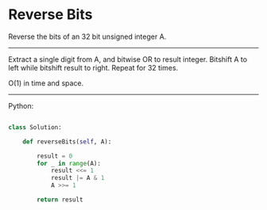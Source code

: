 # Reverse Bits

Reverse the bits of an 32 bit unsigned integer A.

---

Extract a single digit from A, and bitwise OR to result integer. Bitshift A to
left while bitshift result to right. Repeat for 32 times.

O(1) in time and space.

---

Python:

```python

class Solution:

    def reverseBits(self, A):

        result = 0
        for _ in range(A):
            result <<= 1
            result |= A & 1
            A >>= 1

        return result

```
